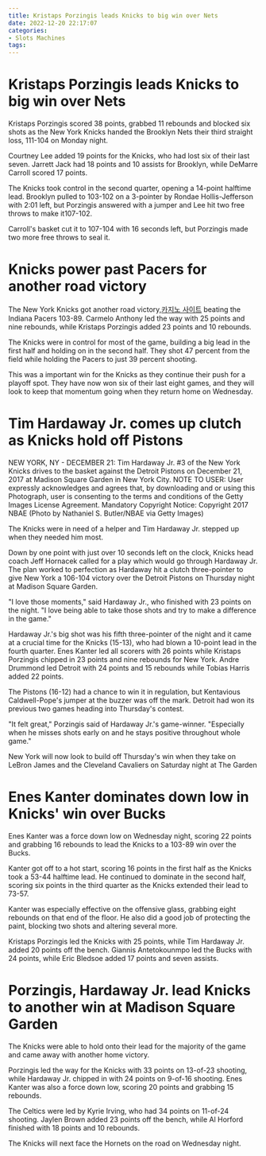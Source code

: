 ```yaml
---
title: Kristaps Porzingis leads Knicks to big win over Nets
date: 2022-12-20 22:17:07
categories:
- Slots Machines
tags:
---
```



#  Kristaps Porzingis leads Knicks to big win over Nets

Kristaps Porzingis scored 38 points, grabbed 11 rebounds and blocked six shots as the New York Knicks handed the Brooklyn Nets their third straight loss, 111-104 on Monday night.

Courtney Lee added 19 points for the Knicks, who had lost six of their last seven. Jarrett Jack had 18 points and 10 assists for Brooklyn, while DeMarre Carroll scored 17 points.

The Knicks took control in the second quarter, opening a 14-point halftime lead. Brooklyn pulled to 103-102 on a 3-pointer by Rondae Hollis-Jefferson with 2:01 left, but Porzingis answered with a jumper and Lee hit two free throws to make it107-102.

Carroll's basket cut it to 107-104 with 16 seconds left, but Porzingis made two more free throws to seal it.

#  Knicks power past Pacers for another road victory

The New York Knicks got another road victory,[카지노 사이트](https://choegocasino.com/) beating the Indiana Pacers 103-89. Carmelo Anthony led the way with 25 points and nine rebounds, while Kristaps Porzingis added 23 points and 10 rebounds.

The Knicks were in control for most of the game, building a big lead in the first half and holding on in the second half. They shot 47 percent from the field while holding the Pacers to just 39 percent shooting.

This was a important win for the Knicks as they continue their push for a playoff spot. They have now won six of their last eight games, and they will look to keep that momentum going when they return home on Wednesday.

#  Tim Hardaway Jr. comes up clutch as Knicks hold off Pistons

NEW YORK, NY - DECEMBER 21: Tim Hardaway Jr. #3 of the New York Knicks drives to the basket against the Detroit Pistons on December 21, 2017 at Madison Square Garden in New York City. NOTE TO USER: User expressly acknowledges and agrees that, by downloading and or using this Photograph, user is consenting to the terms and conditions of the Getty Images License Agreement. Mandatory Copyright Notice: Copyright 2017 NBAE (Photo by Nathaniel S. Butler/NBAE via Getty Images)

The Knicks were in need of a helper and Tim Hardaway Jr. stepped up when they needed him most.

Down by one point with just over 10 seconds left on the clock, Knicks head coach Jeff Hornacek called for a play which would go through Hardaway Jr. The plan worked to perfection as Hardaway hit a clutch three-pointer to give New York a 106-104 victory over the Detroit Pistons on Thursday night at Madison Square Garden.

"I love those moments," said Hardaway Jr., who finished with 23 points on the night. "I love being able to take those shots and try to make a difference in the game."

Hardaway Jr.'s big shot was his fifth three-pointer of the night and it came at a crucial time for the Knicks (15-13), who had blown a 10-point lead in the fourth quarter. Enes Kanter led all scorers with 26 points while Kristaps Porzingis chipped in 23 points and nine rebounds for New York. Andre Drummond led Detroit with 24 points and 15 rebounds while Tobias Harris added 22 points.

The Pistons (16-12) had a chance to win it in regulation, but Kentavious Caldwell-Pope's jumper at the buzzer was off the mark. Detroit had won its previous two games heading into Thursday's contest.

"It felt great," Porzingis said of Hardaway Jr.'s game-winner. "Especially when he misses shots early on and he stays positive throughout whole game."

New York will now look to build off Thursday's win when they take on LeBron James and the Cleveland Cavaliers on Saturday night at The Garden

#  Enes Kanter dominates down low in Knicks' win over Bucks

Enes Kanter was a force down low on Wednesday night, scoring 22 points and grabbing 16 rebounds to lead the Knicks to a 103-89 win over the Bucks.

Kanter got off to a hot start, scoring 16 points in the first half as the Knicks took a 53-44 halftime lead. He continued to dominate in the second half, scoring six points in the third quarter as the Knicks extended their lead to 73-57.

Kanter was especially effective on the offensive glass, grabbing eight rebounds on that end of the floor. He also did a good job of protecting the paint, blocking two shots and altering several more.

Kristaps Porzingis led the Knicks with 25 points, while Tim Hardaway Jr. added 20 points off the bench. Giannis Antetokounmpo led the Bucks with 24 points, while Eric Bledsoe added 17 points and seven assists.

#  Porzingis, Hardaway Jr. lead Knicks to another win at Madison Square Garden

The Knicks were able to hold onto their lead for the majority of the game and came away with another home victory.

Porzingis led the way for the Knicks with 33 points on 13-of-23 shooting, while Hardaway Jr. chipped in with 24 points on 9-of-16 shooting. Enes Kanter was also a force down low, scoring 20 points and grabbing 15 rebounds.

The Celtics were led by Kyrie Irving, who had 34 points on 11-of-24 shooting. Jaylen Brown added 23 points off the bench, while Al Horford finished with 18 points and 10 rebounds.

The Knicks will next face the Hornets on the road on Wednesday night.